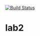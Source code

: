 [![Build Status](https://travis-ci.com/Rojukugen/lab2.svg?branch=main)](https://travis-ci.com/Rojukugen/lab2)
# lab2